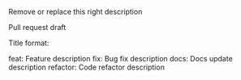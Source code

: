 Remove or replace this right description

Pull request draft

Title format:

feat: Feature description
fix: Bug fix description
docs: Docs update description
refactor: Code refactor description
